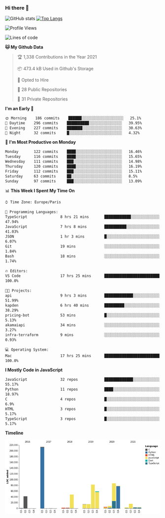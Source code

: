 ### Hi there 👋


![GitHub stats](https://github-readme-stats.vercel.app/api?username=eastkap&theme=dark&show_icons=true&count_private=true)
[![Top Langs](https://github-readme-stats.vercel.app/api/top-langs/?username=eastkap&layout=compact)](https://github.com/anuraghazra/github-readme-stats)



<!--START_SECTION:waka-->
![Profile Views](http://img.shields.io/badge/Profile%20Views-0-blue)

![Lines of code](https://img.shields.io/badge/From%20Hello%20World%20I%27ve%20Written-688121%20lines%20of%20code-blue)

**🐱 My Github Data** 

> 🏆 1,338 Contributions in the Year 2021
 > 
> 📦 473.4 kB Used in Github's Storage 
 > 
> 💼 Opted to Hire
 > 
> 📜 28 Public Repositories 
 > 
> 🔑 31 Private Repositories  
 > 
**I'm an Early 🐤** 

```text
🌞 Morning    186 commits    ██████░░░░░░░░░░░░░░░░░░░   25.1% 
🌆 Daytime    296 commits    ██████████░░░░░░░░░░░░░░░   39.95% 
🌃 Evening    227 commits    ███████░░░░░░░░░░░░░░░░░░   30.63% 
🌙 Night      32 commits     █░░░░░░░░░░░░░░░░░░░░░░░░   4.32%

```
📅 **I'm Most Productive on Monday** 

```text
Monday       122 commits    ████░░░░░░░░░░░░░░░░░░░░░   16.46% 
Tuesday      116 commits    ████░░░░░░░░░░░░░░░░░░░░░   15.65% 
Wednesday    111 commits    ███░░░░░░░░░░░░░░░░░░░░░░   14.98% 
Thursday     120 commits    ████░░░░░░░░░░░░░░░░░░░░░   16.19% 
Friday       112 commits    ███░░░░░░░░░░░░░░░░░░░░░░   15.11% 
Saturday     63 commits     ██░░░░░░░░░░░░░░░░░░░░░░░   8.5% 
Sunday       97 commits     ███░░░░░░░░░░░░░░░░░░░░░░   13.09%

```


📊 **This Week I Spent My Time On** 

```text
⌚︎ Time Zone: Europe/Paris

💬 Programming Languages: 
TypeScript               8 hrs 21 mins       ████████████░░░░░░░░░░░░░   47.94% 
JavaScript               7 hrs 8 mins        ██████████░░░░░░░░░░░░░░░   41.03% 
JSON                     1 hr 3 mins         █░░░░░░░░░░░░░░░░░░░░░░░░   6.07% 
Git                      19 mins             ░░░░░░░░░░░░░░░░░░░░░░░░░   1.84% 
Bash                     18 mins             ░░░░░░░░░░░░░░░░░░░░░░░░░   1.74%

🔥 Editors: 
VS Code                  17 hrs 25 mins      █████████████████████████   100.0%

🐱‍💻 Projects: 
api                      9 hrs 3 mins        █████████████░░░░░░░░░░░░   51.99% 
kapden                   6 hrs 40 mins       █████████░░░░░░░░░░░░░░░░   38.29% 
pricing-bot              53 mins             █░░░░░░░░░░░░░░░░░░░░░░░░   5.13% 
akamaiapi                34 mins             ░░░░░░░░░░░░░░░░░░░░░░░░░   3.27% 
infra-terraform          9 mins              ░░░░░░░░░░░░░░░░░░░░░░░░░   0.93%

💻 Operating System: 
Mac                      17 hrs 25 mins      █████████████████████████   100.0%

```

**I Mostly Code in JavaScript** 

```text
JavaScript               32 repos            █████████████░░░░░░░░░░░░   55.17% 
Python                   11 repos            ████░░░░░░░░░░░░░░░░░░░░░   18.97% 
C                        4 repos             █░░░░░░░░░░░░░░░░░░░░░░░░   6.9% 
HTML                     3 repos             █░░░░░░░░░░░░░░░░░░░░░░░░   5.17% 
TypeScript               3 repos             █░░░░░░░░░░░░░░░░░░░░░░░░   5.17%

```


**Timeline**

![Chart not found](https://raw.githubusercontent.com/Eastkap/Eastkap/main/charts/bar_graph.png) 


<!--END_SECTION:waka-->

<!--
**Eastkap/eastkap** is a ✨ _special_ ✨ repository because its `README.md` (this file) appears on your GitHub profile.

Here are some ideas to get you started:

- 🔭 I’m currently working on ...
- 🌱 I’m currently learning ...
- 👯 I’m looking to collaborate on ...
- 🤔 I’m looking for help with ...
- 💬 Ask me about ...
- 📫 How to reach me: ...
- 😄 Pronouns: ...
- ⚡ Fun fact: ...
-->
